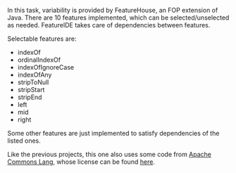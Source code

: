 In this task, variability is provided by FeatureHouse, an FOP extension of Java. There are 10 features implemented, which can be selected/unselected as needed. FeatureIDE takes care of dependencies between features.

Selectable features are:
* indexOf
* ordinalIndexOf
* indexOfIgnoreCase
* indexOfAny
* stripToNull
* stripStart
* stripEnd
* left
* mid
* right

Some other features are just implemented to satisfy dependencies of the listed ones.

Like the previous projects, this one also uses some code from [Apache Commons Lang](http://commons.apache.org/proper/commons-lang/), whose license can be found [here](http://www.apache.org/licenses/LICENSE-2.0).
